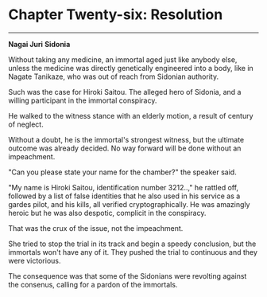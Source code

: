 # **Chapter Twenty-six: Resolution**

***
**Nagai Juri**
**Sidonia**

Without taking any medicine, an immortal aged just like anybody else, unless the medicine was directly genetically engineered into a body, like in Nagate Tanikaze, who was out of reach from Sidonian authority.

Such was the case for Hiroki Saitou. The alleged hero of Sidonia, and a willing participant in the immortal conspiracy.

He walked to the witness stance with an elderly motion, a result of century of neglect.

Without a doubt, he is the immortal's strongest witness, but the ultimate outcome was already decided. No way forward will be done without an impeachment.

"Can you please state your name for the chamber?" the speaker said.

"My name is Hiroki Saitou, identification number 3212..," he rattled off, followed by a list of false identities that he also used in his service as a gardes pilot, and his kills, all verified cryptographically. He was amazingly heroic but he was also despotic, complicit in the conspiracy.

That was the crux of the issue, not the impeachment.

She tried to stop the trial in its track and begin a speedy conclusion, but the immortals won't have any of it. They pushed the trial to continuous and they were victorious.

The consequence was that some of the Sidonians were revolting against the consenus, calling for a pardon of the immortals. 
